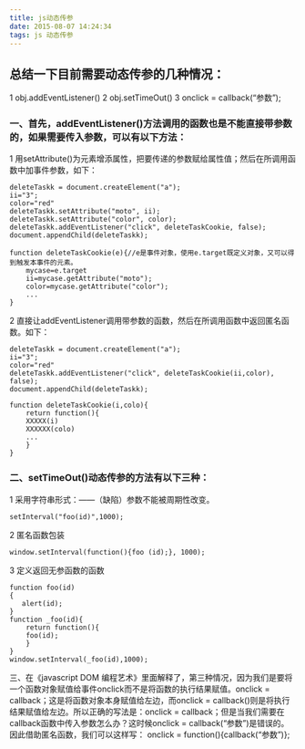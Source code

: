 ```yaml
---
title: js动态传参
date: 2015-08-07 14:24:34
tags: js 动态传参
---
```

## 总结一下目前需要动态传参的几种情况：
1 obj.addEventListener()
2 obj.setTimeOut()
3 onclick = callback(“参数”);
### 一、首先，addEventListener()方法调用的函数也是不能直接带参数的，如果需要传入参数，可以有以下方法：
 1 用setAttribute()为元素增添属性，把要传递的参数赋给属性值；然后在所调用函数中加事件参数，如下：
```
deleteTaskk = document.createElement("a");
ii="3";
color="red"
deleteTaskk.setAttribute("moto", ii);
deleteTaskk.setAttribute("color", color);
deleteTaskk.addEventListener("click", deleteTaskCookie, false);
document.appendChild(deleteTaskk);

function deleteTaskCookie(e){//e是事件对象，使用e.target既定义对象，又可以得到触发本事件的元素。
    mycase=e.target
    ii=mycase.getAttribute("moto");
    color=mycase.getAttribute("color");
    ...
}
```
<!--more-->
2 直接让addEventListener调用带参数的函数，然后在所调用函数中返回匿名函数。如下：
```
deleteTaskk = document.createElement("a");
ii="3";
color="red"
deleteTaskk.addEventListener("click", deleteTaskCookie(ii,color), false);
document.appendChild(deleteTaskk);

function deleteTaskCookie(i,colo){
    return function(){
    XXXXX(i)
    XXXXXX(colo)
    ...
    }
}
```
### 二、setTimeOut()动态传参的方法有以下三种：
1 采用字符串形式：——（缺陷）参数不能被周期性改变。
```
setInterval("foo(id)",1000);
```
2 匿名函数包装
```
window.setInterval(function(){foo (id);}, 1000);
```
3 定义返回无参函数的函数
```
function foo(id)
{
   alert(id);
}
function _foo(id){
    return function(){
    foo(id);
    }  
}
window.setInterval(_foo(id),1000);
```
三、在《javascript DOM 编程艺术》里面解释了，第三种情况，因为我们是要将一个函数对象赋值给事件onclick而不是将函数的执行结果赋值。onclick = callback；这是将函数对象本身赋值给左边，而onclick = callback()则是将执行结果赋值给左边。所以正确的写法是：onclick = callback；但是当我们需要在callback函数中传入参数怎么办？这时候onclick = callback(“参数”)是错误的。因此借助匿名函数，我们可以这样写：
onclick = function(){callback(“参数”)};
